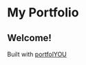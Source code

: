 # My Portfolio

## Welcome!
Built with [portfolYOU](https://github.com/YoussefRaafatNasry/portfolYOU)
